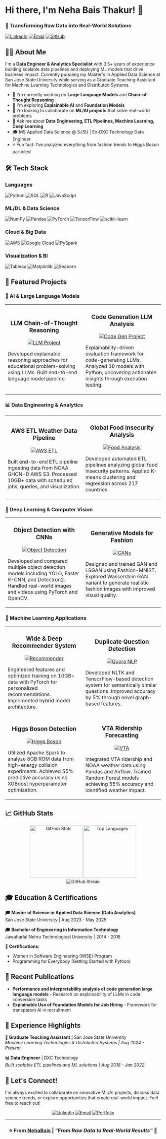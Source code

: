 # Hi there, I'm Neha Bais Thakur! 👋
  
### 🚀 Transforming Raw Data into Real-World Solutions 


<p align="center">

[![LinkedIn](https://img.shields.io/badge/LinkedIn-0077B5?style=for-the-badge&logo=linkedin&logoColor=white)](https://www.linkedin.com/in/nehabaisthakur)
[![Email](https://img.shields.io/badge/Email-D14836?style=for-the-badge&logo=gmail&logoColor=white)](mailto:nehab1229@gmail.com)
[![GitHub](https://img.shields.io/badge/GitHub-100000?style=for-the-badge&logo=github&logoColor=white)](https://github.com/NehaBais)

</p>

## 👩‍💻 About Me

I'm a **Data Engineer & Analytics Specialist** with 3.5+ years of experience building scalable data pipelines and deploying ML models that drive business impact. Currently pursuing my Master's in Applied Data Science at San Jose State University while serving as a Graduate Teaching Assistant for Machine Learning Technologies and Distributed Systems.

- 🔭 I'm currently working on **Large Language Models** and **Chain-of-Thought Reasoning**
- 🌱 I'm exploring **Explainable AI** and **Foundation Models**
- 👯 I'm looking to collaborate on **ML/AI projects** that solve real-world problems
- 💬 Ask me about **Data Engineering, ETL Pipelines, Machine Learning, Deep Learning**
- 🎓 MS Applied Data Science @ SJSU | Ex-DXC Technology Data Engineer
- ⚡ Fun fact: I've analyzed everything from fashion trends to Higgs Boson particles!

## 🛠️ Tech Stack

### Languages
![Python](https://img.shields.io/badge/Python-3776AB?style=for-the-badge&logo=python&logoColor=white)
![SQL](https://img.shields.io/badge/SQL-4479A1?style=for-the-badge&logo=mysql&logoColor=white)
![R](https://img.shields.io/badge/R-276DC3?style=for-the-badge&logo=r&logoColor=white)
![JavaScript](https://img.shields.io/badge/JavaScript-F7DF1E?style=for-the-badge&logo=javascript&logoColor=black)

### ML/DL & Data Science
![NumPy](https://img.shields.io/badge/NumPy-013243?style=for-the-badge&logo=numpy&logoColor=white)
![Pandas](https://img.shields.io/badge/Pandas-150458?style=for-the-badge&logo=pandas&logoColor=white)
![PyTorch](https://img.shields.io/badge/PyTorch-EE4C2C?style=for-the-badge&logo=pytorch&logoColor=white)
![TensorFlow](https://img.shields.io/badge/TensorFlow-FF6F00?style=for-the-badge&logo=tensorflow&logoColor=white)
![scikit-learn](https://img.shields.io/badge/scikit--learn-F7931E?style=for-the-badge&logo=scikit-learn&logoColor=white)


### Cloud & Big Data
![AWS](https://img.shields.io/badge/AWS-232F3E?style=for-the-badge&logo=amazon-aws&logoColor=white)
![Google Cloud](https://img.shields.io/badge/Google_Cloud-4285F4?style=for-the-badge&logo=google-cloud&logoColor=white)
![PySpark](https://img.shields.io/badge/Apache_Spark-E25A1C?style=for-the-badge&logo=apache-spark&logoColor=white)

### Visualization & BI
![Tableau](https://img.shields.io/badge/Tableau-E97627?style=for-the-badge&logo=tableau&logoColor=white)
![Matplotlib](https://img.shields.io/badge/Matplotlib-11557c?style=for-the-badge&logo=python&logoColor=white)
![Seaborn](https://img.shields.io/badge/Seaborn-3776AB?style=for-the-badge&logo=python&logoColor=white)

## 🌟 Featured Projects

### 🤖 AI & Large Language Models
<table>
  <tr>
    <td width="50%">
      <h3 align="center">LLM Chain-of-Thought Reasoning</h3>
      <p align="center">
        <a href="https://github.com/NehaBais/specializing-large--language-models-using-chain-of-thought-reasoning">
          <img src="https://github-readme-stats.vercel.app/api/pin/?username=NehaBais&repo=specializing-large--language-models-using-chain-of-thought-reasoning&theme=tokyonight" alt="LLM Project"/>
        </a>
      </p>
      <p>Developed explainable reasoning approaches for educational problem-solving using LLMs. Built end-to-end language model pipeline.</p>
    </td>
    <td width="50%">
      <h3 align="center">Code Generation LLM Analysis</h3>
      <p align="center">
        <a href="https://github.com/NehaBais/explainability-of-llms-in-code-conversion-tasks">
          <img src="https://github-readme-stats.vercel.app/api/pin/?username=NehaBais&repo=explainability-of-llms-in-code-conversion-tasks&theme=tokyonight" alt="Code Gen Project"/>
        </a>
      </p>
      <p>Explainability-driven evaluation framework for code-generating LLMs. Analyzed 10 models with Python, uncovering actionable insights through execution testing.</p>
    </td>
  </tr>
</table>

### 📊 Data Engineering & Analytics
<table>
  <tr>
    <td width="50%">
      <h3 align="center">AWS ETL Weather Data Pipeline</h3>
      <p align="center">
        <a href="https://github.com/NehaBais/aws-etl-pipeline-weather-data-analysis">
          <img src="https://github-readme-stats.vercel.app/api/pin/?username=NehaBais&repo=aws-etl-pipeline-weather-data-analysis&theme=tokyonight" alt="AWS ETL"/>
        </a>
      </p>
      <p>Built end-to-end ETL pipeline ingesting data from NOAA GHCN-D AWS S3. Processed 10GB+ data with scheduled jobs, queries, and visualization.</p>
    </td>
    <td width="50%">
      <h3 align="center">Global Food Insecurity Analysis</h3>
      <p align="center">
        <a href="https://github.com/NehaBais/how-do-we-feed-the-next-billion">
          <img src="https://github-readme-stats.vercel.app/api/pin/?username=NehaBais&repo=how-do-we-feed-the-next-billion&theme=tokyonight" alt="Food Analysis"/>
        </a>
      </p>
      <p>Developed automated ETL pipelines analyzing global food insecurity patterns. Applied K-means clustering and regression across 217 countries.</p>
    </td>
  </tr>
</table>

### 🧠 Deep Learning & Computer Vision
<table>
  <tr>
    <td width="50%">
      <h3 align="center">Object Detection with CNNs</h3>
      <p align="center">
        <a href="https://github.com/NehaBais/object-detection-using-cnn-architecture">
          <img src="https://github-readme-stats.vercel.app/api/pin/?username=NehaBais&repo=object-detection-using-cnn-architecture&theme=tokyonight" alt="Object Detection"/>
        </a>
      </p>
      <p>Developed and compared multiple object detection models including YOLO, Faster R-CNN, and Detectron2. Handled real-world images and videos using PyTorch and OpenCV.</p>
    </td>
    <td width="50%">
      <h3 align="center">Generative Models for Fashion</h3>
      <p align="center">
        <a href="https://github.com/NehaBais/adversarial-networks">
          <img src="https://github-readme-stats.vercel.app/api/pin/?username=NehaBais&repo=adversarial-networks&theme=tokyonight" alt="GANs"/>
        </a>
      </p>
      <p>Designed and trained GAN and LSGAN using Fashion-MNIST. Explored Wasserstein GAN variant to generate realistic fashion images with improved visual quality.</p>
    </td>
  </tr>
</table>

### 🎯 Machine Learning Applications
<table>
  <tr>
    <td width="50%">
      <h3 align="center">Wide & Deep Recommender System</h3>
      <p align="center">
        <a href="https://github.com/NehaBais/wide-deep-recommender-system">
          <img src="https://github-readme-stats.vercel.app/api/pin/?username=NehaBais&repo=wide-deep-recommender-system&theme=tokyonight" alt="Recommender"/>
        </a>
      </p>
      <p>Engineered features and optimized training on 10GB+ data with PyTorch for personalized recommendations. Implemented hybrid model architecture.</p>
    </td>
    <td width="50%">
      <h3 align="center">Duplicate Question Detection</h3>
      <p align="center">
        <a href="https://github.com/NehaBais/paraphrase-identification-using-quora-question-pairs">
          <img src="https://github-readme-stats.vercel.app/api/pin/?username=NehaBais&repo=paraphrase-identification-using-quora-question-pairs&theme=tokyonight" alt="Quora NLP"/>
        </a>
      </p>
      <p>Developed NLTK and TensorFlow-based detection system for semantically similar questions. Improved accuracy by 5% through novel graph-based features.</p>
    </td>
  </tr>
  <tr>
    <td width="50%">
      <h3 align="center">Higgs Boson Detection</h3>
      <p align="center">
        <a href="https://github.com/NehaBais/higgs-boson-detection-using-pyspark">
          <img src="https://github-readme-stats.vercel.app/api/pin/?username=NehaBais&repo=higgs-boson-detection-using-pyspark&theme=tokyonight" alt="Higgs Boson"/>
        </a>
      </p>
      <p>Utilized Apache Spark to analyze 8GB ROM data from high-energy collision experiments. Achieved 55% predictive accuracy using XGBoost hyperparameter optimization.</p>
    </td>
    <td width="50%">
      <h3 align="center">VTA Ridership Forecasting</h3>
      <p align="center">
        <a href="https://github.com/NehaBais/vta-ridership-forecasting">
          <img src="https://github-readme-stats.vercel.app/api/pin/?username=NehaBais&repo=vta-ridership-forecasting&theme=tokyonight" alt="VTA"/>
        </a>
      </p>
      <p>Integrated VTA ridership and NOAA weather data using Pandas and Airflow. Trained Random Forest models achieving 55% accuracy and identified weather impact.</p>
    </td>
  </tr>
</table>

## 📈 GitHub Stats

<div align="center">
  <img src="https://github-readme-stats.vercel.app/api?username=NehaBais&show_icons=true&theme=tokyonight&hide_border=true&count_private=true" alt="GitHub Stats" height="170"/>
  <img src="https://github-readme-stats.vercel.app/api/top-langs/?username=NehaBais&layout=compact&theme=tokyonight&hide_border=true" alt="Top Languages" height="170"/>
</div>

<div align="center">
  <img src="https://github-readme-streak-stats.herokuapp.com/?user=NehaBais&theme=tokyonight&hide_border=true" alt="GitHub Streak"/>
</div>

## 🎓 Education & Certifications

**🎓 Master of Science in Applied Data Science (Data Analytics)**  
San Jose State University | Aug 2023 - May 2025

**🎓 Bachelor of Engineering in Information Technology**  
Jawaharlal Nehru Technological University | 2014 - 2018

**📜 Certifications:**
- Women in Software Engineering (WISE) Program
- Programming for Everybody (Getting Started with Python)

## 📝 Recent Publications

- **Performance and interpretability analysis of code generation large language models** - Research on explainability of LLMs in code conversion tasks
- **Explainable Use of Foundation Models for Job Hiring** - Framework for transparent AI in recruitment

## 💼 Experience Highlights

**🔬 Graduate Teaching Assistant** | San Jose State University  
_Machine Learning Technologies & Distributed Systems | Aug 2024 - Present_

**📊 Data Engineer** | DXC Technology  
_Built scalable ETL pipelines and ML solutions | Aug 2018 - Jan 2022_

## 🤝 Let's Connect!

I'm always excited to collaborate on innovative ML/AI projects, discuss data science trends, or explore opportunities that create real-world impact. Feel free to reach out!

<div align="center">

[![LinkedIn](https://img.shields.io/badge/LinkedIn-Connect-0077B5?style=for-the-badge&logo=linkedin)](https://www.linkedin.com/in/nehabaisthakur)
[![Email](https://img.shields.io/badge/Email-Contact-D14836?style=for-the-badge&logo=gmail)](mailto:nehab1229@gmail.com)
[![Portfolio](https://img.shields.io/badge/Portfolio-Visit-000000?style=for-the-badge&logo=github)](https://github.com/NehaBais)

---

### ⭐️ From [NehaBais](https://github.com/NehaBais) | *"From Raw Data to Real-World Results"* 🚀

</div>
